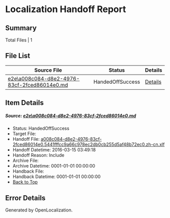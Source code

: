 # <a name='report-top'></a> Localization Handoff Report

## Summary
 Total Files | 1

## File List
 Source File | Status | Details 
 ----------- | ------ | ------- 
 [e2e\a008c084-d8e2-4976-83cf-2fced86014e0.md](https://github.com/OpenLocalizationTest/oltest/blob/e6ca3f239878c1063367e24eb1a955e52538c4a1/e2e/a008c084-d8e2-4976-83cf-2fced86014e0.md) | HandedOffSuccess | [Details](#db750a6c7d5656d637dc19953535a93f77e1be631)

## Item Details
##### <a name='db750a6c7d5656d637dc19953535a93f77e1be631'></a> Source: [e2e\a008c084-d8e2-4976-83cf-2fced86014e0.md](https://github.com/OpenLocalizationTest/oltest/blob/e6ca3f239878c1063367e24eb1a955e52538c4a1/e2e/a008c084-d8e2-4976-83cf-2fced86014e0.md)
* Status: HandedOffSuccess
* Target File: 
* Handoff File: [a008c084-d8e2-4976-83cf-2fced86014e0.5441fffcc9a66c978ec2db0cb255d5af48b72ec0.zh-cn.xlf](https://github.com/OpenLocalizationTestOrg/olhandoff/blob/b3fcff94d225979612c1c896f48ae44f905048cd/ol-handoff/OpenLocalizationTestOrg/oltest.zh-cn/yuwzho/ht/a008c084-d8e2-4976-83cf-2fced86014e0.5441fffcc9a66c978ec2db0cb255d5af48b72ec0.zh-cn.xlf)
* Handoff Datetime: 2016-03-15 03:49:18
* Handoff Reason: Include
* Archive File: 
* Archive Datetime: 0001-01-01 00:00:00
* Handback File: 
* Handback Datetime: 0001-01-01 00:00:00
* [Back to Top](#report-top)


## Error Details

Generated by OpenLocalization.

